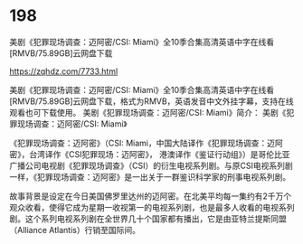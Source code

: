 # 198
美剧《犯罪现场调查：迈阿密/CSI: Miami》全10季合集高清英语中字在线看[RMVB/75.89GB]云网盘下载

https://zqhdz.com/7733.html

美剧《犯罪现场调查：迈阿密/CSI: Miami》全10季合集高清英语中字在线看[RMVB/75.89GB]云网盘下载，格式为RMVB，英语发音中文外挂字幕，支持在线观看也可下载使用。
美剧《犯罪现场调查：迈阿密/CSI: Miami》简介：
美剧《犯罪现场调查：迈阿密/CSI: Miami》

《犯罪现场调查：迈阿密》（CSI: Miami，中国大陆译作《犯罪现场调查：迈阿密》，台湾译作《CSI犯罪现场：迈阿密》， 港澳译作《鉴证行动组》）是哥伦比亚广播公司电视剧《犯罪现场调查》（CSI）的衍生电视系列剧。与原CSI电视系列剧一样，《犯罪现场调查：迈阿密》是一出关于一群鉴识科学家的刑事电视系列剧。

故事背景是设定在今日美国佛罗里达州的迈阿密。在北美平均每一集约有2千万个观众收看，使得它成为星期一收视第一的电视系列剧，也是最多人收看的电视系列剧。这个系列电视系列剧在全世界几十个国家都有播出，它是由亚特兰提斯同盟（Alliance Atlantis）行销至国际间。
